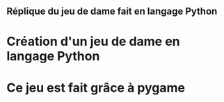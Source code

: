 ## Réplique du jeu de dame fait en langage Python ##
# Création d'un jeu de dame en langage Python
# Ce jeu est fait grâce à pygame